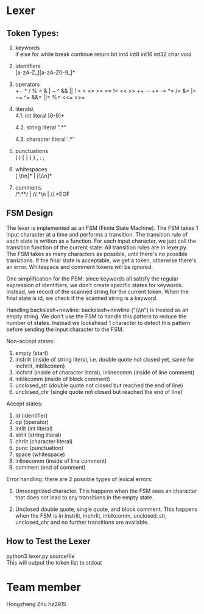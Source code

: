 
# Lexer

## Token Types:
1. keywords\
	if else for while break continue return bit int4 int8 int16 int32 char void

2. identifiers\
	[a-zA-Z_][a-zA-Z0-9_]*

3. operators\
	\+ - * / % = & | ~ ^ && || ! < > <= >= == != << >> ++ -- += -= *= /= &= |= ~= ^= &&= ||= %= <<= >>=

4. literals\  
	4.1. int literal
	[0-9]* 

	4.2. string literal
	".*" 

	4.3. character literal
	'.*'
	
5. punctuations\
	( ) [ ] { } , : ;

6. whitespaces\
	[ \t\n]* | [\\\\\n]*

7. comments\
	/\*.\*\*/ | //.*\n | //.*EOF

## FSM Design
The lexer is implemented as an FSM (Finite State Machine). The FSM takes 1 input character at a time and performs a transition. The transition rule of each state is written as a function. For each input character, we just call the transition function of the current state. All transition rules are in lexer.py. The FSM takes as many characters as possible, until there's no possible transitions. If the final state is acceptable, we get a token, otherwise there's an error. Whitespace and comment tokens will be ignored.

One simplification for the FSM: since keywords all satisfy the regular expression of identifiers, we don't create specific states for keywords. Instead, we record of the scanned string for the current token. When the final state is id, we check if the scanned string is a keyword.

Handling backslash+newline: backslash+newline ("\\\\\\n") is treated as an empty string. We don't use the FSM to handle this pattern to reduce the number of states. Instead we lookahead 1 character to detect this pattern before sending the input character to the FSM. 

Non-accept states: 
1. empty (start)
2. instrlit (inside of string literal, i.e. double quote not closed yet, same for inchrlit, inblkcomm)
3. inchrlit (inside of character literal), inlinecomm (inside of line comment)
4. inblkcomm (inside of block comment)
5. unclosed_str (double quote not closed but reached the end of line)
6. unclosed_chr (single quote not closed but reached the end of line)

Accept states:  
1. id (identifier)
2. op (operator)
3. intlit (int literal)
4. strlit (string literal)
5. chrlit (character literal)
6. punc (punctuation)
7. space (whitespace)
8. inlinecomm (inside of line comment)
9. comment (end of comment)

Error handling: there are 2 possible types of lexical errors: 
1. Unrecognized character. This happens when the FSM sees an character that does not lead to any transitions in the empty state. 

2. Unclosed double quote, single quote, and block comment. This happens when the FSM is in instrlit, inchrlit, inblkcomm, unclosed_str, unclosed_chr and no further transitions are available.

## How to Test the Lexer
python3 lexer.py sourcefile\
This will output the token list to stdout

# Team member
Hongzheng Zhu hz2915
